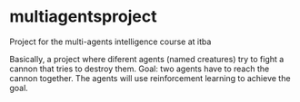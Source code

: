 multiagentsproject
==================

Project for the multi-agents intelligence course at itba

Basically, a project where diferent agents (named creatures) try to fight a cannon that tries to destroy them.
Goal: two agents have to reach the cannon together.
The agents will use reinforcement learning to achieve the goal.

